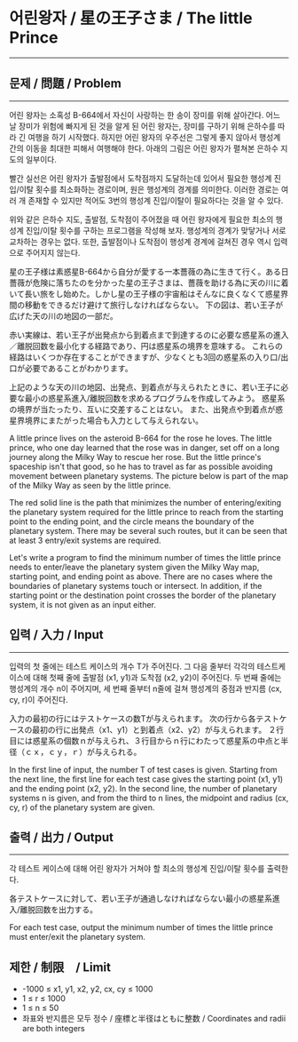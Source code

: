# 어린왕자 / 星の王子さま / The little Prince
----
## 문제 / 問題 / Problem
----
어린 왕자는 소혹성 B-664에서 자신이 사랑하는 한 송이 장미를 위해 살아간다. 어느 날 장미가 위험에 빠지게 된 것을 알게 된 어린 왕자는, 장미를 구하기 위해 은하수를 따라 긴 여행을 하기 시작했다. 하지만 어린 왕자의 우주선은 그렇게 좋지 않아서 행성계 간의 이동을 최대한 피해서 여행해야 한다. 아래의 그림은 어린 왕자가 펼쳐본 은하수 지도의 일부이다.

빨간 실선은 어린 왕자가 출발점에서 도착점까지 도달하는데 있어서 필요한 행성계 진입/이탈 횟수를 최소화하는 경로이며, 원은 행성계의 경계를 의미한다. 이러한 경로는 여러 개 존재할 수 있지만 적어도 3번의 행성계 진입/이탈이 필요하다는 것을 알 수 있다.

위와 같은 은하수 지도, 출발점, 도착점이 주어졌을 때 어린 왕자에게 필요한 최소의 행성계 진입/이탈 횟수를 구하는 프로그램을 작성해 보자. 행성계의 경계가 맞닿거나 서로 교차하는 경우는 없다. 또한, 출발점이나 도착점이 행성계 경계에 걸쳐진 경우 역시 입력으로 주어지지 않는다.

星の王子様は素惑星B-664から自分が愛する一本薔薇の為に生きて行く。ある日薔薇が危険に落ちたのを分かった星の王子さまは、薔薇を助ける為に天の川に着いて長い旅をし始めた。しかし星の王子様の宇宙船はそんなに良くなくて惑星界間の移動をできるだけ避けて旅行しなければならない。 下の図は、若い王子が広げた天の川の地図の一部だ。

赤い実線は、若い王子が出発点から到着点まで到達するのに必要な惑星系の進入／離脱回数を最小化する経路であり、円は惑星系の境界を意味する。 これらの経路はいくつか存在することができますが、少なくとも3回の惑星系の入り口/出口が必要であることがわかります。

上記のような天の川の地図、出発点、到着点が与えられたときに、若い王子に必要な最小の惑星系進入/離脱回数を求めるプログラムを作成してみよう。 惑星系の境界が当たったり、互いに交差することはない。 また、出発点や到着点が惑星界境界にまたがった場合も入力として与えられない。

A little prince lives on the asteroid B-664 for the rose he loves. The little prince, who one day learned that the rose was in danger, set off on a long journey along the Milky Way to rescue her rose. But the little prince's spaceship isn't that good, so he has to travel as far as possible avoiding movement between planetary systems. The picture below is part of the map of the Milky Way as seen by the little prince.

The red solid line is the path that minimizes the number of entering/exiting the planetary system required for the little prince to reach from the starting point to the ending point, and the circle means the boundary of the planetary system. There may be several such routes, but it can be seen that at least 3 entry/exit systems are required.

Let's write a program to find the minimum number of times the little prince needs to enter/leave the planetary system given the Milky Way map, starting point, and ending point as above. There are no cases where the boundaries of planetary systems touch or intersect. In addition, if the starting point or the destination point crosses the border of the planetary system, it is not given as an input either.

## 입력 / 入力 / Input
----
입력의 첫 줄에는 테스트 케이스의 개수 T가 주어진다. 그 다음 줄부터 각각의 테스트케이스에 대해 첫째 줄에 출발점 (x1, y1)과 도착점 (x2, y2)이 주어진다. 두 번째 줄에는 행성계의 개수 n이 주어지며, 세 번째 줄부터 n줄에 걸쳐 행성계의 중점과 반지름 (cx, cy, r)이 주어진다.

入力の最初の行にはテストケースの数Tが与えられます。 次の行から各テストケースの最初の行に出発点（x1、y1）と到着点（x2、y2）が与えられます。 ２行目には惑星系の個数ｎが与えられ、３行目からｎ行にわたって惑星系の中点と半径（ｃｘ，ｃｙ，ｒ）が与えられる。

In the first line of input, the number T of test cases is given. Starting from the next line, the first line for each test case gives the starting point (x1, y1) and the ending point (x2, y2). In the second line, the number of planetary systems n is given, and from the third to n lines, the midpoint and radius (cx, cy, r) of the planetary system are given.

## 출력 / 出力 / Output
----
각 테스트 케이스에 대해 어린 왕자가 거쳐야 할 최소의 행성계 진입/이탈 횟수를 출력한다.

各テストケースに対して、若い王子が通過しなければならない最小の惑星系進入/離脱回数を出力する。

For each test case, output the minimum number of times the little prince must enter/exit the planetary system.

## 제한 / 制限　/ Limit
- -1000 ≤ x1, y1, x2, y2, cx, cy ≤ 1000
- 1 ≤ r ≤ 1000
- 1 ≤ n ≤ 50
- 좌표와 반지름은 모두 정수 / 座標と半径はともに整数 / Coordinates and radii are both integers


